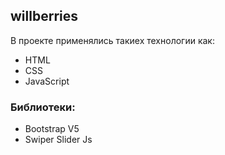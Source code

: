 ## willberries
В проекте применялись такиех технологии как:
- HTML
- CSS
- JavaScript
### Библиотеки:
- Bootstrap V5
- Swiper Slider Js
